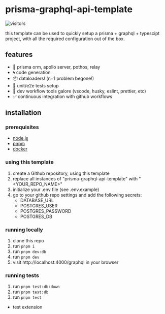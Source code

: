 # prisma-graphql-api-template

![visitors](https://img.shields.io/endpoint?url=https://vu-mi.com/api/v1/views?id=jcserv/prisma-graphql-api-template)

this template can be used to quickly setup a prisma + graphql + typescipt project,
with all the required configuration out of the box.

## features

- 💠 prisma orm, apollo server, pothos, relay
- 🌀 code generation
- 📦 dataloaders! (n+1 problem begone!)
- 🧪 unit/e2e tests setup
- 🚀 dev workflow tools galore (vscode, husky, eslint, prettier, etc)
- ✅ continuous integration with github workflows

## installation

### prerequisites

- [node.js](https://nodejs.org/en)
- [pnpm](https://pnpm.io/installation)
- [docker](https://docs.docker.com/get-started/get-docker/)

### using this template

1. create a Github repository, using this template
2. replace all instances of "prisma-graphql-api-template" with "<YOUR_REPO_NAME>"
3. initialize your .env file (see .env.example)
4. go to your github repo settings and add the following secrets:
   - DATABASE_URL
   - POSTGRES_USER
   - POSTGRES_PASSWORD
   - POSTGRES_DB

### running locally

1. clone this repo
2. run `pnpm i`
3. run `pnpm dev:db`
4. run `pnpm dev`
5. visit http://localhost:4000/graphql in your browser

### running tests
1. run `pnpm test:db:down`
2. run `pnpm test:db`
3. run `pnpm test`

- test extension
